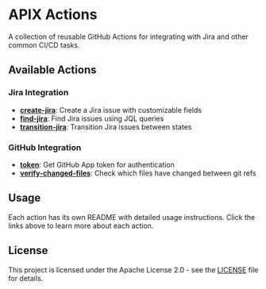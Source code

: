 # APIX Actions

A collection of reusable GitHub Actions for integrating with Jira and other common CI/CD tasks.

## Available Actions

### Jira Integration

- **[create-jira](./create-jira/README.md)**: Create a Jira issue with customizable fields
- **[find-jira](./find-jira/README.md)**: Find Jira issues using JQL queries
- **[transition-jira](./transition-jira/README.md)**: Transition Jira issues between states

### GitHub Integration

- **[token](./token/README.md)**: Get GitHub App token for authentication
- **[verify-changed-files](./verify-changed-files/README.md)**: Check which files have changed between git refs

## Usage

Each action has its own README with detailed usage instructions. Click the links above to learn more about each action.

## License

This project is licensed under the Apache License 2.0 - see the [LICENSE](./LICENSE) file for details.
